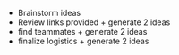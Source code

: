 - Brainstorm ideas
- Review links provided + generate 2 ideas
- find teammates + generate 2 ideas
- finalize logistics + generate 2 ideas